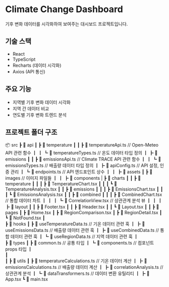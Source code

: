 # Climate Change Dashboard

기후 변화 데이터를 시각화하여 보여주는 대시보드 프로젝트입니다.

## 기술 스택

- React
- TypeScript
- Recharts (데이터 시각화)
- Axios (API 통신)

## 주요 기능

- 지역별 기후 변화 데이터 시각화
- 지역 간 데이터 비교
- 연도별 기후 변화 트렌드 분석

## 프로젝트 폴더 구조

📦 src
┣ 📂 api
┃ ┣ 📂 temperature
┃ ┃ ┣ 📜 temperatureApi.ts // Open-Meteo API 관련 함수
┃ ┃ ┗ 📜 temperatureTypes.ts // 온도 데이터 타입 정의
┃ ┣ 📂 emissions
┃ ┃ ┣ 📜 emissionsApi.ts // Climate TRACE API 관련 함수
┃ ┃ ┗ 📜 emissionsTypes.ts // 배출량 데이터 타입 정의
┃ ┣ 📜 apiConfig.ts // API 설정, 인증 관리
┃ ┗ 📜 endpoints.ts // API 엔드포인트 상수
┃ ┃
┣ 📂 assets
┃ ┣ 📂 images // 이미지 파일들
┃ ┃
┣ 📂 components
| ┣ 📂 charts
┃ ┃ ┣ 📂 temperature
┃ ┃ ┃ ┣ 📜 TemperatureChart.tsx
┃ ┃ ┃ ┗ 📜 TemperatureAnalysis.tsx
┃ ┃ ┣ 📂 emissions
┃ ┃ ┃ ┣ 📜 EmissionsChart.tsx
┃ ┃ ┃ ┗ 📜 EmissionsAnalysis.tsx
┃ ┃ ┣ 📂 combined
┃ ┃ ┃ ┣ 📜 CombinedChart.tsx // 통합 데이터 차트
┃ ┃ ┃ ┗ 📜 CorrelationView.tsx // 상관관계 분석 뷰
┃ ┃
┃ ┣ 📂 layout
┃ ┃ ┣ 📜 Footer.tsx
┃ ┃ ┣ 📜 Header.tsx
┃ ┃ ┗ 📜 Layout.tsx
┃ ┃
┣ 📂 pages
┃ ┣ 📜 Home.tsx
┃ ┣ 📜 RegionComparison.tsx
┃ ┣ 📜 RegionDetail.tsx
┃ ┗ 📜 NotFound.tsx
┃  
┣ 📂 hooks
┃ ┣ 📜 useTemperatureData.ts // 기온 데이터 관련 훅
┃ ┣ 📜 useEmissionsData.ts // 배출량 데이터 관련 훅
┃ ┣ 📜 useCombinedData.ts // 통합 데이터 관련 훅
┃ ┗ 📜 useRegionData.ts // 지역 데이터 관련 훅
┃  
┣ 📂 types
┃ ┣ 📜 common.ts // 공통 타입
┃ ┗ 📜 components.ts // 컴포넌트 props 타입
┃  
┃  
┃
┣ 📂 utils
┃ ┣ 📜 temperatureCalculations.ts // 기온 데이터 계산
┃ ┣ 📜 emissionsCalculations.ts // 배출량 데이터 계산
┃ ┣ 📜 correlationAnalysis.ts // 상관관계 분석
┃ ┗ 📜 dataTransformers.ts // 데이터 변환 유틸리티
┃
┣ 📜 App.tsx
┗ 📜 main.tsx
